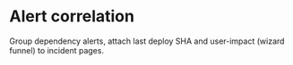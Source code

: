 # Alert correlation
Group dependency alerts, attach last deploy SHA and user-impact (wizard funnel) to incident pages.
